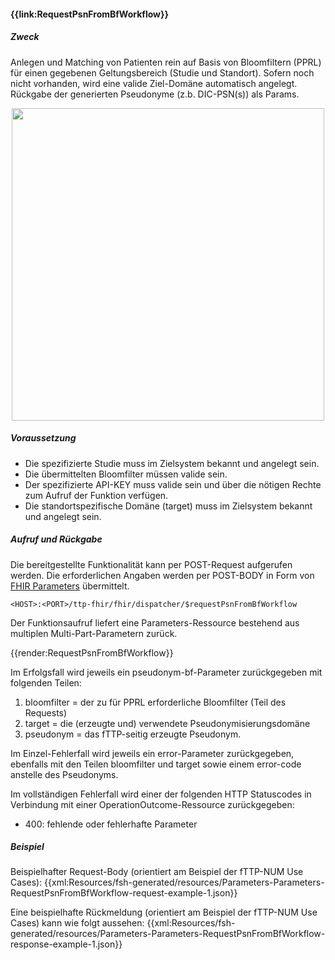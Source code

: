 #### **{{link:RequestPsnFromBfWorkflow}}**

##### **Zweck**
Anlegen und Matching von Patienten rein auf Basis von Bloomfiltern (PPRL) für einen gegebenen Geltungsbereich (Studie und Standort). Sofern noch nicht vorhanden, wird eine valide Ziel-Domäne automatisch angelegt. Rückgabe der generierten Pseudonyme (z.b. DIC-PSN(s)) als Params.

<p align="center">
  <img width="500" src="https://www.ths-greifswald.de/wp-content/uploads/2022/10/fhirgw-requestpsnbfworkflow.png">
</p>

##### **Voraussetzung**
- Die spezifizierte Studie muss im Zielsystem bekannt und angelegt sein.
- Die übermittelten Bloomfilter müssen valide sein.
- Der spezifizierte API-KEY muss valide sein und über die nötigen Rechte zum Aufruf der Funktion verfügen.
- Die standortspezifische Domäne (target) muss im Zielsystem bekannt und angelegt sein.

##### **Aufruf und Rückgabe**
Die bereitgestellte Funktionalität kann per POST-Request aufgerufen werden. Die erforderlichen Angaben werden per POST-BODY in Form von [FHIR Parameters](https://www.hl7.org/fhir/parameters.html) übermittelt.

`<HOST>:<PORT>/ttp-fhir/fhir/dispatcher/$requestPsnFromBfWorkflow`

Der Funktionsaufruf liefert eine Parameters-Ressource bestehend aus multiplen Multi-Part-Parametern zurück.

{{render:RequestPsnFromBfWorkflow}}

Im Erfolgsfall wird jeweils ein pseudonym-bf-Parameter zurückgegeben mit folgenden Teilen:
1. bloomfilter = der zu für PPRL erforderliche Bloomfilter (Teil des Requests)
2. target = die (erzeugte und) verwendete Pseudonymisierungsdomäne
3. pseudonym = das fTTP-seitig erzeugte Pseudonym.

Im Einzel-Fehlerfall wird jeweils ein error-Parameter zurückgegeben, ebenfalls mit den Teilen bloomfilter und target sowie einem error-code anstelle des Pseudonyms.

Im vollständigen Fehlerfall wird einer der folgenden HTTP Statuscodes in Verbindung mit einer OperationOutcome-Ressource zurückgegeben:
* 400: fehlende oder fehlerhafte Parameter

##### **Beispiel**
Beispielhafter Request-Body (orientiert am Beispiel der fTTP-NUM Use Cases):
{{xml:Resources/fsh-generated/resources/Parameters-Parameters-RequestPsnFromBfWorkflow-request-example-1.json}}

Eine beispielhafte Rückmeldung (orientiert am Beispiel der fTTP-NUM Use Cases) kann wie folgt aussehen:
{{xml:Resources/fsh-generated/resources/Parameters-Parameters-RequestPsnFromBfWorkflow-response-example-1.json}}
